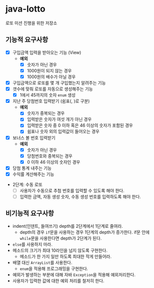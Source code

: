# java-lotto
로또 미션 진행을 위한 저장소

## 기능적 요구사항
- [x] 구입금액 입력을 받아오는 기능 (View)
    - **예외**
      - [x] 숫자가 아닌 경우 
      - [x] 1000원이 되지 않는 경우
      - [x] 1000원의 배수가 아닐 경우
- [x] 구입금액으로 로또를 몇 개 구입했는지 알려주는 기능 
- [x] 갯수에 맞춰 로또를 자동으로 생성해주는 기능
    - [x] 1에서 45까지의 숫자 `enum` 생성
- [x] 지난 주 당첨번호 입력받기 (쉼표(, )로 구분)
    - **예외** 
      - [x] 숫자가 중복되는 경우
      - [x] 입력받은 숫자가 여섯 개가 아닌 경우
      - [x] 입력받은 숫자 중 0 이하 혹은 46 이상의 숫자가 포함된 경우
      - [x] 쉼표나 숫자 외의 입력값이 들어오는 경우
- [x] 보너스 볼 번호 입력받기
    - **예외**
      - [x] 숫자가 아닌 경우
      - [x] 당첨번호와 중복되는 경우
      - [x] 0 이하 46 이상의 숫자인 경우
- [x] 당첨 통계 내주는 기능
- [x] 수익률 계산해주는 기능
- 2단계: 수동 로또
    - [ ] 사용자가 수동으로 추첨 번호를 입력할 수 있도록 해야 한다.
    - [ ] 입력한 금액, 자동 생성 숫자, 수동 생성 번호를 입력하도록 해야 한다.

## 비기능적 요구사항

- indent(인덴트, 들여쓰기) depth를 2단계에서 1단계로 줄여라.
    - depth의 경우 `if`문을 사용하는 경우 1단계의 depth가 증가한다. if문 안에 `while`문을 사용한다면 depth가 2단계가 된다.
- `else`를 사용하지 마라.
- 메소드의 크기가 최대 10라인을 넘지 않도록 구현한다.
    - 메소드가 한 가지 일만 하도록 최대한 작게 만들어라.
- 배열 대신 `ArrayList`를 사용한다.
    - `enum`을 적용해 프로그래밍을 구현한다.
- 예외가 발생하는 부분에 대해 자바 `Exception`을 적용해 예외처리한다.
- 사용자가 입력한 값에 대한 예외 처리를 철저히 한다.
